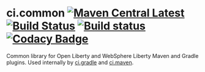 # ci.common [![Maven Central Latest](https://maven-badges.herokuapp.com/maven-central/io.openliberty.tools/ci.common/badge.svg)](http://search.maven.org/#search%7Cgav%7C1%7Cg%3A%22net.wasdev.wlp.common%22%20AND%20a%3A%22ci.common%22) [![Build Status](https://travis-ci.com/OpenLiberty/ci.common.svg?branch=master)](https://travis-ci.org/WASdev/ci.common) [![Build status](https://ci.appveyor.com/api/projects/status/dnxgfs6bxxmkfj69?svg=true)](https://ci.appveyor.com/project/wasdevb1/ci-common/branch/master) [![Codacy Badge](https://api.codacy.com/project/badge/Grade/3d7251d37b4d4b51bfa19d53314169c4)](https://www.codacy.com/app/wasdevb1/ci.common?utm_source=github.com&amp;utm_medium=referral&amp;utm_content=WASdev/ci.common&amp;utm_campaign=Badge_Grade)
Common library for Open Liberty and WebSphere Liberty Maven and Gradle plugins. Used internally by [ci.gradle](https://github.com/wasdev/ci.gradle) and [ci.maven](https://github.com/wasdev/ci.maven).
